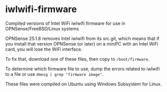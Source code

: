 # iwlwifi-firmware
Compiled versions of Intel WiFi iwlwifi firmware for use in OPNSense/FreeBSD/Linux systems

OPNSense 25.1.8 removes Intel iwlwifi from its src.git, which means that if you install that version OPNSense (or later) on a miniPC with an Intel WiFi card, you will lose the WiFi interface.

To fix that, download one of these files, then copy to `/boot/firmware`.

To determine which firmware file to use, dump the errors related to iwlwifi to a file or use `dmesg | grep "firmware image"`.

These files were compiled on Ubuntu using Windows Subsystem for Linux.

